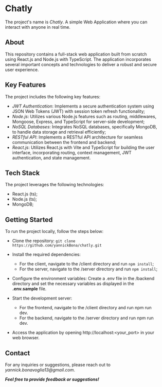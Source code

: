 # Chatly
The project's name is _Chatly_. A simple Web Application where you can interact with anyone in real time. 

## About
This repository contains a full-stack web application built from scratch using React.js and Node.js with TypeScript. The application incorporates several important concepts and technologies to deliver a robust and secure user experience.

## Key Features
The project includes the following key features:

- *JWT Authentication*: Implements a secure authentication system using JSON Web Tokens (JWT) with session token refresh functionality;
- *Node.js*: Utilizes various Node.js features such as routing, middlewares, Mongoose, Express, and TypeScript for server-side development;
- *NoSQL Databases*: Integrates NoSQL databases, specifically MongoDB, to handle data storage and retrieval efficiently;
- *RESTful API*: Implements a RESTful API architecture for seamless communication between the frontend and backend;
- *React.js*: Utilizes React.js with Vite and TypeScript for building the user interface, incorporating routing, context management, JWT authentication, and state management.

  
## Tech Stack
The project leverages the following technologies:
- React.js (ts);
- Node.js (ts);
- MongoDB;

## Getting Started
To run the project locally, follow the steps below:

- Clone the repository: `git clone https://github.com/yannickBona/chatly.git`

- Install the required dependencies:
    - For the client, navigate to the /client directory and run `npm install`;
    - For the server, navigate to the /server directory and run `npm install`;
- Configure the environment variables: Create a .env file in the /backend directory and set the necessary variables as displayed in the **.env.sample** file.

- Start the development server:
    - For the frontend, navigate to the /client directory and run npm run dev.
    - For the backend, navigate to the /server directory and run npm run dev.
  
- Access the application by opening http://localhost:<your_port> in your web browser.

## Contact
For any inquiries or suggestions, please reach out to _yannick.bonavoglia13@gmail.com_.
 
***Feel free to provide feedback or suggestions!***
